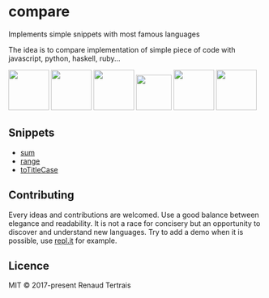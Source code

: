 # compare
Implements simple snippets with most famous languages

The idea is to compare implementation of simple piece of code with javascript, python, haskell, ruby...

<img src="https://s3-us-west-2.amazonaws.com/svgporn.com/logos/javascript.svg" width="80" height="80" /> <img src="https://s3-us-west-2.amazonaws.com/svgporn.com/logos/python.svg" width="80" height="80" /> <img src="https://s3-us-west-2.amazonaws.com/svgporn.com/logos/haskell.svg" width="80" height="80" /> <img src="https://s3-us-west-2.amazonaws.com/svgporn.com/logos/ruby.svg" width="70" height="70" /> <img src="https://s3-us-west-2.amazonaws.com/svgporn.com/logos/fsharp.svg" width="80" height="80" /> <img src="https://s3-us-west-2.amazonaws.com/svgporn.com/logos/swift.svg" width="80" height="80" />

## Snippets

- [sum](sum.md)
- [range](range.md)
- [toTitleCase](toTitleCase.md)

## Contributing

Every ideas and contributions are welcomed.
Use a good balance between elegance and readability. It is not a race for concisery but an opportunity to discover and understand new languages.
Try to add a demo when it is possible, use [repl.it](https://repl.it/) for example.

## Licence

MIT © 2017-present Renaud Tertrais
